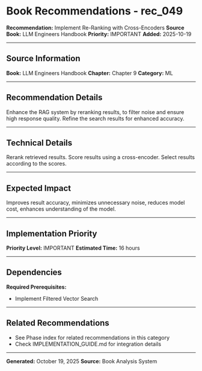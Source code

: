 # Book Recommendations - rec_049

**Recommendation:** Implement Re-Ranking with Cross-Encoders
**Source Book:** LLM Engineers Handbook
**Priority:** IMPORTANT
**Added:** 2025-10-19

---

## Source Information

**Book:** LLM Engineers Handbook
**Chapter:** Chapter 9
**Category:** ML

---

## Recommendation Details

Enhance the RAG system by reranking results, to filter noise and ensure high response quality. Refine the search results for enhanced accuracy.

---

## Technical Details

Rerank retrieved results. Score results using a cross-encoder. Select results according to the scores.

---

## Expected Impact

Improves result accuracy, minimizes unnecessary noise, reduces model cost, enhances understanding of the model.

---

## Implementation Priority

**Priority Level:** IMPORTANT
**Estimated Time:** 16 hours

---

## Dependencies

**Required Prerequisites:**

- Implement Filtered Vector Search


---

## Related Recommendations

- See Phase index for related recommendations in this category
- Check IMPLEMENTATION_GUIDE.md for integration details

---

**Generated:** October 19, 2025
**Source:** Book Analysis System
